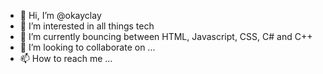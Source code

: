 - 👋 Hi, I’m @okayclay
- 👀 I’m interested in all things tech
- 🌱 I’m currently bouncing between HTML, Javascript, CSS, C# and C++
- 💞️ I’m looking to collaborate on ...
- 📫 How to reach me ...

<!---
okayclay/okayclay is a ✨ special ✨ repository because its `README.md` (this file) appears on your GitHub profile.
You can click the Preview link to take a look at your changes.
--->
